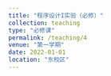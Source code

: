 ```yaml
---
title: "程序设计I实验（必修）"
collection: teaching
type: "必修课"
permalink: /teaching/4
venue: "第一学期"
date: 2022-01-01
location: "东校区"
---
```





